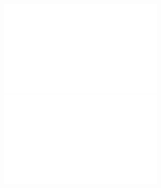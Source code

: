 ![](https://raw.githubusercontent.com/pequdev/github-stats/master/generated/overview.svg#gh-dark-mode-only)
![](https://raw.githubusercontent.com/pequdev/github-stats/master/generated/languages.svg#gh-light-mode-only)
